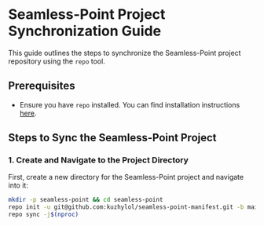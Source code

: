 # Seamless-Point Project Synchronization Guide

This guide outlines the steps to synchronize the Seamless-Point project repository using the `repo` tool.

## Prerequisites

- Ensure you have `repo` installed. You can find installation instructions [here](https://source.android.com/setup/build/downloading#installing-repo).

## Steps to Sync the Seamless-Point Project

### 1. Create and Navigate to the Project Directory

First, create a new directory for the Seamless-Point project and navigate into it:

```sh
mkdir -p seamless-point && cd seamless-point
repo init -u git@github.com:kuzhylol/seamless-point-manifest.git -b main
repo sync -j$(nproc)
